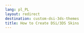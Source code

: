 ```yaml
---
lang: pl_PL
layout: redirect
destination: custom-dsi-3ds-themes
title: How to Create DSi/3DS Skins
---
```


